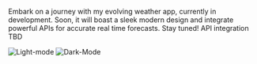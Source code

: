 Embark on a journey with my evolving weather app, currently in development. Soon, it will
										boast a sleek modern design and integrate powerful APIs for accurate real time forecasts. Stay tuned!
API integration TBD

![Light-mode](https://github.com/SpightJA/SwiftUi-weatherApp/assets/43256781/ed6a7a63-4f07-4535-9592-170de567c052)
![Dark-Mode](https://github.com/SpightJA/SwiftUi-weatherApp/assets/43256781/904e5d4c-a206-4896-87c0-64f305a1ca58)
